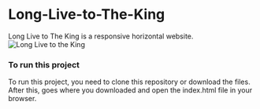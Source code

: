 # Long-Live-to-The-King
Long Live to The King is a responsive horizontal website.
![Long Live to the King](https://user-images.githubusercontent.com/56472003/143509336-7fd7b9c8-4174-4366-8c0f-86e27545667d.PNG)

### To run this project
To run this project, you need to clone this repository or download the files. After this, goes where you downloaded and open the index.html file in your browser.
